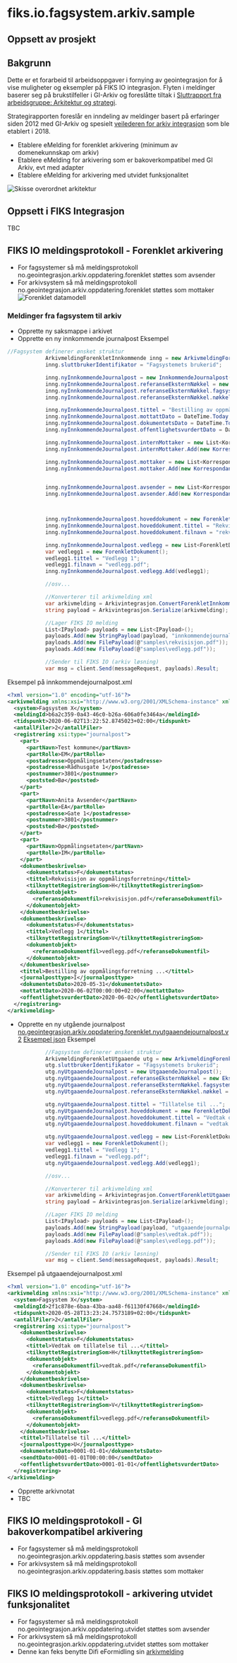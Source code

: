 # fiks.io.fagsystem.arkiv.sample

## Oppsett av prosjekt

## Bakgrunn
Dette er et forarbeid til arbeidsoppgaver i fornying av geointegrasjon for å vise muligheter og eksempler på FIKS IO integrasjon.
Flyten i meldinger baserer seg på brukstilfeller i GI-Arkiv og foreslåtte tiltak i [Sluttrapport fra arbeidsgruppe: Arkitektur og strategi](http://geointegrasjon.no/sluttrapport-fra-arbeidsgruppe-arkitektur-og-strategi/). 

Strategirapporten foreslår en inndeling av meldinger basert på erfaringer siden 2012 med GI-Arkiv og spesielt [veilederen for arkiv integrasjon](http://geointegrasjon.no/arkiv/veileder-arkiv/veileder-arkiv-for-leverandor-av-klientsystem/veileder-for-gi-arkiv-integrasjon/) som ble etablert i 2018.

- Etablere eMelding for forenklet arkivering (minimum av domenekunnskap om arkiv)
- Etablere eMelding for arkivering som er bakoverkompatibel med GI Arkiv, evt med adapter
- Etablere eMelding for arkivering med utvidet funksjonalitet

![Skisse overordnet arkitektur](ks.fiks.io.fagsystem.arkiv.sample/doc/eMeldingArkiv.png)

 ## Oppsett i FIKS Integrasjon
TBC

## FIKS IO meldingsprotokoll - Forenklet arkivering
- For fagsystemer så må meldingsprotokoll no.geointegrasjon.arkiv.oppdatering.forenklet støttes som avsender
- For arkivsystem så må meldingsprotokoll no.geointegrasjon.arkiv.oppdatering.forenklet støttes som mottaker
![Forenklet datamodell](ks.fiks.io.fagsystem.arkiv.sample/doc/datamodellforenklet.png)

### Meldinger fra fagsystem til arkiv
- Opprette ny saksmappe i arkivet
- Opprette en ny innkommende journalpost
Eksempel
```csharp
//Fagsystem definerer ønsket struktur
            ArkivmeldingForenkletInnkommende inng = new ArkivmeldingForenkletInnkommende();
            inng.sluttbrukerIdentifikator = "Fagsystemets brukerid";

            inng.nyInnkommendeJournalpost = new InnkommendeJournalpost();
            inng.nyInnkommendeJournalpost.referanseEksternNøkkel = new EksternNøkkel();
            inng.nyInnkommendeJournalpost.referanseEksternNøkkel.fagsystem = "Fagsystem X";
            inng.nyInnkommendeJournalpost.referanseEksternNøkkel.nøkkel = Guid.NewGuid().ToString();

            inng.nyInnkommendeJournalpost.tittel = "Bestilling av oppmålingsforretning ...";
            inng.nyInnkommendeJournalpost.mottattDato = DateTime.Today;
            inng.nyInnkommendeJournalpost.dokumentetsDato = DateTime.Today.AddDays(-2);
            inng.nyInnkommendeJournalpost.offentlighetsvurdertDato = DateTime.Today;

            inng.nyInnkommendeJournalpost.internMottaker = new List<KorrespondansepartIntern>();
            inng.nyInnkommendeJournalpost.internMottaker.Add(new KorrespondansepartIntern() { administrativEnhet = "Oppmålingsetaten" });

            inng.nyInnkommendeJournalpost.mottaker = new List<Korrespondansepart>();
            inng.nyInnkommendeJournalpost.mottaker.Add(new Korrespondansepart() { navn = "Test kommune", enhetsidentifikator = new Enhetsidentifikator() { organisasjonsnummer= "123456789" }, postadresse = new EnkelAdresse() { adresselinje1 = "Oppmålingsetaten", adresselinje2 = "Rådhusgate 1", postnr = "3801", poststed = "Bø" } });


            inng.nyInnkommendeJournalpost.avsender = new List<Korrespondansepart>();
            inng.nyInnkommendeJournalpost.avsender.Add(new Korrespondansepart() { navn = "Anita Avsender", postadresse = new EnkelAdresse() { adresselinje1 = "Gate 1", postnr = "3801", poststed = "Bø" } });



            inng.nyInnkommendeJournalpost.hoveddokument = new ForenkletDokument();
            inng.nyInnkommendeJournalpost.hoveddokument.tittel = "Rekvisisjon av oppmålingsforretning";
            inng.nyInnkommendeJournalpost.hoveddokument.filnavn = "rekvisisjon.pdf";

            inng.nyInnkommendeJournalpost.vedlegg = new List<ForenkletDokument>();
            var vedlegg1 = new ForenkletDokument();
            vedlegg1.tittel = "Vedlegg 1";
            vedlegg1.filnavn = "vedlegg.pdf";
            inng.nyInnkommendeJournalpost.vedlegg.Add(vedlegg1);

            //osv...

            //Konverterer til arkivmelding xml
            var arkivmelding = Arkivintegrasjon.ConvertForenkletInnkommendeToArkivmelding(inng);
            string payload = Arkivintegrasjon.Serialize(arkivmelding);

            //Lager FIKS IO melding
            List<IPayload> payloads = new List<IPayload>();
            payloads.Add(new StringPayload(payload, "innkommendejournalpost.xml"));
            payloads.Add(new FilePayload(@"samples\rekvisisjon.pdf"));
            payloads.Add(new FilePayload(@"samples\vedlegg.pdf"));

            //Sender til FIKS IO (arkiv løsning)
            var msg = client.Send(messageRequest, payloads).Result;
```
Eksempel på innkommendejournalpost.xml
```xml
<?xml version="1.0" encoding="utf-16"?>
<arkivmelding xmlns:xsi="http://www.w3.org/2001/XMLSchema-instance" xmlns:xsd="http://www.w3.org/2001/XMLSchema" xmlns="http://www.arkivverket.no/standarder/noark5/arkivmelding">
  <system>Fagsystem X</system>
  <meldingId>b6a2c359-0a43-46c0-b26a-606a0fe3464a</meldingId>
  <tidspunkt>2020-06-02T13:22:52.8745023+02:00</tidspunkt>
  <antallFiler>2</antallFiler>
  <registrering xsi:type="journalpost">
    <part>
      <partNavn>Test kommune</partNavn>
      <partRolle>EM</partRolle>
      <postadresse>Oppmålingsetaten</postadresse>
      <postadresse>Rådhusgate 1</postadresse>
      <postnummer>3801</postnummer>
      <poststed>Bø</poststed>
    </part>
    <part>
      <partNavn>Anita Avsender</partNavn>
      <partRolle>EA</partRolle>
      <postadresse>Gate 1</postadresse>
      <postnummer>3801</postnummer>
      <poststed>Bø</poststed>
    </part>
    <part>
      <partNavn>Oppmålingsetaten</partNavn>
      <partRolle>IM</partRolle>
    </part>
    <dokumentbeskrivelse>
      <dokumentstatus>F</dokumentstatus>
      <tittel>Rekvisisjon av oppmålingsforretning</tittel>
      <tilknyttetRegistreringSom>H</tilknyttetRegistreringSom>
      <dokumentobjekt>
        <referanseDokumentfil>rekvisisjon.pdf</referanseDokumentfil>
      </dokumentobjekt>
    </dokumentbeskrivelse>
    <dokumentbeskrivelse>
      <dokumentstatus>F</dokumentstatus>
      <tittel>Vedlegg 1</tittel>
      <tilknyttetRegistreringSom>V</tilknyttetRegistreringSom>
      <dokumentobjekt>
        <referanseDokumentfil>vedlegg.pdf</referanseDokumentfil>
      </dokumentobjekt>
    </dokumentbeskrivelse>
    <tittel>Bestilling av oppmålingsforretning ...</tittel>
    <journalposttype>I</journalposttype>
    <dokumentetsDato>2020-05-31</dokumentetsDato>
    <mottattDato>2020-06-02T00:00:00+02:00</mottattDato>
    <offentlighetsvurdertDato>2020-06-02</offentlighetsvurdertDato>
  </registrering>
</arkivmelding>
```
- Opprette en ny utgående journalpost [no.geointegrasjon.arkiv.oppdatering.forenklet.nyutgaaendejournalpost.v2](ks.fiks.io.fagsystem.arkiv.sample/schema/no.geointegrasjon.arkiv.oppdatering.forenklet.arkivmeldingforenklet.v2.schema.json) [Eksempel json](ks.fiks.io.fagsystem.arkiv.sample/samples/utgaaendejournalpost.json)
Eksempel
```csharp
            //Fagsystem definerer ønsket struktur
            ArkivmeldingForenkletUtgaaende utg = new ArkivmeldingForenkletUtgaaende();
            utg.sluttbrukerIdentifikator = "Fagsystemets brukerid";
            utg.nyUtgaaendeJournalpost = new UtgaaendeJournalpost();
            utg.nyUtgaaendeJournalpost.referanseEksternNøkkel = new EksternNøkkel();
            utg.nyUtgaaendeJournalpost.referanseEksternNøkkel.fagsystem = "Fagsystem X";
            utg.nyUtgaaendeJournalpost.referanseEksternNøkkel.nøkkel = Guid.NewGuid().ToString();

            utg.nyUtgaaendeJournalpost.tittel = "Tillatelse til ...";
            utg.nyUtgaaendeJournalpost.hoveddokument = new ForenkletDokument();
            utg.nyUtgaaendeJournalpost.hoveddokument.tittel = "Vedtak om tillatelse til ...";
            utg.nyUtgaaendeJournalpost.hoveddokument.filnavn = "vedtak.pdf";

            utg.nyUtgaaendeJournalpost.vedlegg = new List<ForenkletDokument>();
            var vedlegg1 = new ForenkletDokument();
            vedlegg1.tittel = "Vedlegg 1";
            vedlegg1.filnavn = "vedlegg.pdf";
            utg.nyUtgaaendeJournalpost.vedlegg.Add(vedlegg1);

            //osv...

            //Konverterer til arkivmelding xml
            var arkivmelding = Arkivintegrasjon.ConvertForenkletUtgaaendeToArkivmelding(utg);
            string payload = Arkivintegrasjon.Serialize(arkivmelding);

            //Lager FIKS IO melding
            List<IPayload> payloads = new List<IPayload>();
            payloads.Add(new StringPayload(payload, "utgaaendejournalpost.xml"));
            payloads.Add(new FilePayload(@"samples\vedtak.pdf"));
            payloads.Add(new FilePayload(@"samples\vedlegg.pdf"));

            //Sender til FIKS IO (arkiv løsning)
            var msg = client.Send(messageRequest, payloads).Result;

```
Eksempel på utgaaendejournalpost.xml
```xml
<?xml version="1.0" encoding="utf-16"?>
<arkivmelding xmlns:xsi="http://www.w3.org/2001/XMLSchema-instance" xmlns:xsd="http://www.w3.org/2001/XMLSchema" xmlns="http://www.arkivverket.no/standarder/noark5/arkivmelding">
  <system>Fagsystem X</system>
  <meldingId>2f1c878e-6baa-43ba-aa48-f61130f47668</meldingId>
  <tidspunkt>2020-05-28T13:23:24.7573189+02:00</tidspunkt>
  <antallFiler>2</antallFiler>
  <registrering xsi:type="journalpost">
    <dokumentbeskrivelse>
      <dokumentstatus>F</dokumentstatus>
      <tittel>Vedtak om tillatelse til ...</tittel>
      <tilknyttetRegistreringSom>H</tilknyttetRegistreringSom>
      <dokumentobjekt>
        <referanseDokumentfil>vedtak.pdf</referanseDokumentfil>
      </dokumentobjekt>
    </dokumentbeskrivelse>
    <dokumentbeskrivelse>
      <dokumentstatus>F</dokumentstatus>
      <tittel>Vedlegg 1</tittel>
      <tilknyttetRegistreringSom>V</tilknyttetRegistreringSom>
      <dokumentobjekt>
        <referanseDokumentfil>vedlegg.pdf</referanseDokumentfil>
      </dokumentobjekt>
    </dokumentbeskrivelse>
    <tittel>Tillatelse til ...</tittel>
    <journalposttype>U</journalposttype>
    <dokumentetsDato>0001-01-01</dokumentetsDato>
    <sendtDato>0001-01-01T00:00:00</sendtDato>
    <offentlighetsvurdertDato>0001-01-01</offentlighetsvurdertDato>
  </registrering>
</arkivmelding>
```
- Opprette arkivnotat
- TBC

## FIKS IO meldingsprotokoll - GI bakoverkompatibel arkivering
- For fagsystemer så må meldingsprotokoll no.geointegrasjon.arkiv.oppdatering.basis støttes som avsender
- For arkivsystem så må meldingsprotokoll no.geointegrasjon.arkiv.oppdatering.basis støttes som mottaker

## FIKS IO meldingsprotokoll - arkivering utvidet funksjonalitet
- For fagsystemer så må meldingsprotokoll no.geointegrasjon.arkiv.oppdatering.utvidet støttes som avsender
- For arkivsystem så må meldingsprotokoll no.geointegrasjon.arkiv.oppdatering.utvidet støttes som mottaker
- Denne kan feks benytte Difi eFormidling sin [arkivmelding](https://difi.github.io/felleslosninger/eformidling_nm_arkivmeldingen.html)
